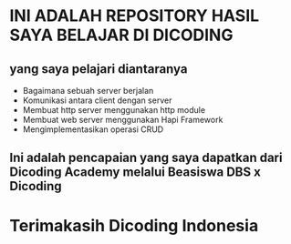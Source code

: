 # INI ADALAH REPOSITORY HASIL SAYA BELAJAR DI DICODING
## yang saya pelajari diantaranya
- Bagaimana sebuah server berjalan
- Komunikasi antara client dengan server
- Membuat http server menggunakan http module
- Membuat web server menggunakan Hapi Framework
- Mengimplementasikan operasi CRUD

## Ini adalah pencapaian yang saya dapatkan dari Dicoding Academy melalui Beasiswa DBS x Dicoding
# Terimakasih Dicoding Indonesia